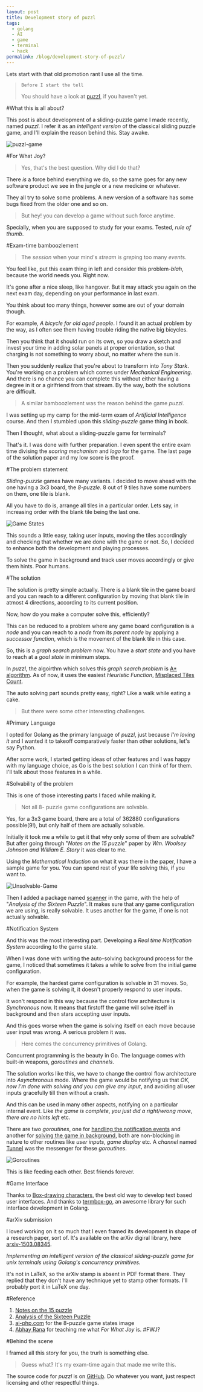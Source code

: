 ```yaml
---
layout: post
title: Development story of puzzl
tags:
  - golang
  - AI
  - game
  - terminal
  - hack
permalink: /blog/development-story-of-puzzl/
---
```


Lets start with that old promotion rant I use all the time.

> `Before I start the tell`
>
> You should have a look at [puzzl](https://github.com/pravj/puzzl), if you haven't yet.

#What this is all about?

This post is about development of a sliding-puzzle game I made recently, named *puzzl*. I refer it as an *intelligent version* of the classical sliding puzzle game, and I'll explain the reason behind this. Stay awake.

![puzzl-game]({{site.url}}/assets/development-story-of-puzzl/puzzl.gif "Puzzl Game")

#For What Joy?

> Yes, that's the best question. Why did I do that?

There *is* a force behind everything we do, so the same goes for any new software product we see in the jungle or a new medicine or whatever.

They all try to solve some problems. A new version of a software has some bugs fixed from the older one and so on.

> But hey! you can develop a game without such force anytime.

Specially, when you are supposed to study for your exams. Tested, *rule of thumb*.

#Exam-time bamboozlement

> The *session* when your mind's *stream* is *grep*ing too many *event*s.

You feel like, put this exam thing in left and consider this problem-*blah*, because the world needs you. Right now.

It's gone after a nice sleep, like hangover. But it may attack you again on the next exam day, depending on your performance in last exam.

You think about too many things, however some are out of your domain though.

For example, *A bicycle for old aged people*. I found it an actual problem by the way, as I often see them having trouble riding the native big bicycles.

Then you think that it should run on its own, so you draw a sketch and invest your time in adding solar panels at proper orientation, so that charging is not something to worry about, no matter where the sun is.

Then you suddenly realize that you're about to transform into *Tony Stark*. You're working on a problem which comes under *Mechanical Engineering*. And there is no chance you can complete this without either having a degree in it or a girlfriend from that stream. By the way, both the solutions are difficult.

> A similar bamboozlement was the reason behind the game *puzzl*.

I was setting up my camp for the mid-term exam of *Artificial Intelligence* course. And then I stumbled upon this *sliding-puzzle* game thing in book.

Then I thought, what about a sliding-puzzle game for terminals?

That's it. I was done with further preparation. I even spent the entire exam time divising the *scoring mechanism* and *logo* for the game. The last page of the solution paper and my low score is the proof.

#The problem statement

*Sliding-puzzle* games have many variants. I decided to move ahead with the one having a 3x3 board, the *8-puzzle*. 8 out of 9 tiles have some numbers on them, one tile is blank.

All you have to do is, arrange all tiles in a particular order. Lets say, in increasing order with the blank tile being the last one.

![Game States]({{site.url}}/assets/development-story-of-puzzl/states.jpg "8-puzzle game states")

This sounds a little easy, taking user inputs, moving the tiles accordingly and checking that whether we are done with the game or not. So, I decided to enhance both the development and playing processes.

To solve the game in background and track user moves accordingly or give them hints. Poor humans.

#The solution

The solution is pretty simple actually. There is a blank tile in the game board and you can reach to a different configuration by moving that blank tile in atmost 4 directions, according to its current position.

Now, how do you make a computer solve this, efficiently?

This can be reduced to a problem where any game board configuration is a *node* and you can reach to a *node* from its *parent node* by applying a *successor function*, which is the movement of the blank tile in this case.

So, this is a *graph search problem* now. You have a *start state* and you have to reach at a *goal state* in minimum steps.

In *puzzl*, the algoirthm which solves this *graph search problem* is [A* algorithm](http://en.wikipedia.org/wiki/A*_search_algorithm). As of now, it uses the easiest *Heuristic Function*, [Misplaced Tiles Count](http://en.wikipedia.org/wiki/Heuristic_function).

The auto solving part sounds pretty easy, right? Like a walk while eating a cake.

> But there were some other interesting challenges.

#Primary Language

I opted for Golang as the primary language of *puzzl*, just because *I'm loving it* and I wanted it to takeoff comparatively faster than other solutions, let's say Python.

After some work, I started getting ideas of other features and I was happy with my language choice, as Go is the best solution I can think of for them. I'll talk about those features in a while.

#Solvability of the problem

This is one of those interesting parts I faced while making it.

> Not all 8- puzzle game configurations are solvable.

Yes, for a 3x3 game board, there are a total of 362880 configurations possible(9!), but only half of them are actually solvable.

Initially it took me a while to get it that why only some of them are solvable? But after going through "*Notes on the 15 puzzle*" paper by *Wm. Woolsey Johnson and William E. Story* it was clear to me.

Using the *Mathematical Induction* on what it was there in the paper, I have a sample game for you. You can spend rest of your life solving this, if you want to.

![Unsolvable-Game]({{site.url}}/assets/development-story-of-puzzl/unsolvable-game.jpg "Unsolvable sliding-puzzle")

Then I added a package named [scanner](https://github.com/pravj/puzzl/blob/master/scanner/scanner.go) in the game, with the help of "*Analysis of the Sixteen Puzzle*". It makes sure that any game configuration we are using, is really solvable. It uses another for the game, if one is not actually solvable.

#Notification System

And this was the most interesting part. Developing a *Real time Notification System* according to the game state.

When I was done with writing the auto-solving background process for the game, I noticed that sometimes it takes a while to solve from the initial game configuration.

For example, the hardest game configuration is solvable in 31 moves. So, when the game is solving it, it doesn't properly respond to user inputs.

It won't respond in this way because the control flow architecture is *Synchronous* now. It means that firstoff the game will solve itself in background and then stars accepting user inputs.

And this goes worse when the game is solving itself on each move because user input was wrong. A serious problem it was.

> Here comes the concurrency primitives of Golang.

Concurrent programming is the beauty in Go. The language comes with built-in weapons, *goroutines* and *channels*.

The solution works like this, we have to change the control flow architecture into *Asynchronous* mode. Where the game would be notifying us that *OK, now I'm done with solving and you can give any input*, and avoiding all user inputs gracefully till then without a crash.

And this can be used in many other aspects, notifying on a particular internal event. Like *the game is complete*, *you just did a right/wrong move*, *there are no hints left* etc.

There are two *goroutines*, one for [handling the notification events](https://github.com/pravj/puzzl/blob/master/surface/surface.go#L406-L417) and another for [solving the game in background](https://github.com/pravj/puzzl/blob/master/surface/surface.go#L406-L417), both are non-blocking in nature to other routines like *user inputs*, *game display* etc. A *channel* named [Tunnel](https://github.com/pravj/puzzl/blob/master/notification/notification.go#L19) was the messenger for these *goroutines*.

![Goroutines]({{site.url}}/assets/development-story-of-puzzl/architecture.jpg "Asynchronous Goroutines Architecture")

This is like feeding each other. Best friends forever.

#Game Interface

Thanks to [Box-drawing characters](http://en.wikipedia.org/wiki/Box-drawing_character), the best old way to develop text based user interfaces. And thanks to [termbox-go](https://github.com/nsf/termbox-go), an awesome library for such interface development in Golang.

#arXiv submission

I loved working on it so much that I even framed its development in shape of a research paper, sort of. It's available on the arXiv digiral library, here [arxiv-1503.08345](http://arxiv.org/abs/1503.08345).

*Implementing an intelligent version of the classical sliding-puzzle game for unix terminals using Golang's concurrency primitives.*

It's not in LaTeX, so the arXiv stamp is absent in PDF format there. They replied that they don't have any technique yet to stamp other formats. I'll probably port it in LaTeX one day.

#Reference

1. [Notes on the 15 puzzle](http://www.jstor.org/stable/pdf/2369492.pdf?acceptTC=true)
2. [Analysis of the Sixteen Puzzle](http://kevingong.com/Math/SixteenPuzzle.html)
3. [ai-php.com](http://ai-php.com/wp-content/uploads/2013/12/AI8pzzle.jpg) for the 8-puzzle game states image
4. [Abhay Rana](https://captnemo.in/) for teaching me what *For What Joy* is. #FWJ?

#Behind the scene

I framed all this story for you, the trurh is something else.

> Guess what? It's my exam-time again that made me write this.

The source code for *puzzl* is on [GitHub](https://github.com/pravj/puzzl). Do whatever you want, just respect licensing and other respectful things.
